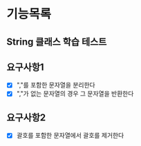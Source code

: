 # 기능목록

## String 클래스 학습 테스트
## 요구사항1
- [x] ","를 포함한 문자열을 분리한다
- [x] ","가 없는 문자열의 경우 그 문자열을 반환한다
## 요구사항2
- [x] 괄호를 포함한 문자열에서 괄호를 제거한다